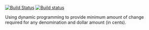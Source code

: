 [![Build Status](https://travis-ci.org/neverendingqs-sandbox/ChangeMaking.svg?branch=master)](https://travis-ci.org/neverendingqs-sandbox/ChangeMaking)
[![Build status](https://ci.appveyor.com/api/projects/status/7wwqec0ppijcggvt/branch/master?svg=true)](https://ci.appveyor.com/project/neverendingqs/changemaking/branch/master)


Using dynamic programming to provide minimum amount of change required for any denomination and dollar amount (in cents).
